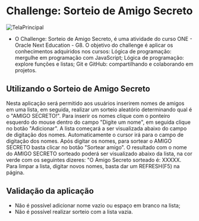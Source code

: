 # Challenge: Sorteio de Amigo Secreto
![TelaPrincipal](https://github.com/user-attachments/assets/4394ae21-7dd5-4e60-94de-76f2962e2137)
- O Challenge: Sorteio de Amigo Secreto, é uma atividade do curso ONE - Oracle Next Education - G8. O objetivo do challenge é aplicar os conhecimentos adquiridos nos cursos: Lógica de programação: mergulhe em programação com JavaScript; Lógica de programação: explore funções e listas; Git e GitHub: compartilhando e colaborando em projetos.

## Utilizando o Sorteio de Amigo Secreto
Nesta aplicação será permitido aos usuários inserirem nomes de amigos em uma lista, em seguida, realizar um sorteio aleatório determinando qual é o "AMIGO SECRETO!".
Para inserir os nomes clique com o ponteiro esquerdo do mouse dentro do campo "Digite um nome", em seguida clique no botão "Adicionar". A lista começará a ser visualizada abaixo do campo de digitação dos nomes. Automaticamente o cursor irá para o campo de digitação dos nomes. Após digitar os nomes, para sortear o AMIGO SECRETO basta clicar no botão "Sortear amigo". O resultado com o nome do AMIGO SECRETO sorteado poderá ser visualizado abaixo da lista, na cor verde com os seguintes dizeres: "O Amigo Secreto sorteado é: XXXXX. Para limpar a lista, digitar novos nomes, basta dar um REFRESH(F5) na página.
## Validação da aplicação
- Não é possível adicionar nome vazio ou espaço em branco na lista;
- Não é possível realizar sorteio com a lista vazia.
